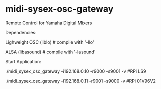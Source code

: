 midi-sysex-osc-gateway
======================

Remote Control for Yamaha Digital Mixers


Dependencies:

Lighweight OSC (liblo)  # compile with '-llo'

ALSA (libasound)	# compile with '-lasound'




Start Application:

./midi_sysex_osc_gateway -i192.168.0.10 -r9000 -s9001 -v 	#RPi LS9

./midi_sysex_osc_gateway -i192.168.0.11 -r9001 -s9000 -v	#RPi 01V96V2

